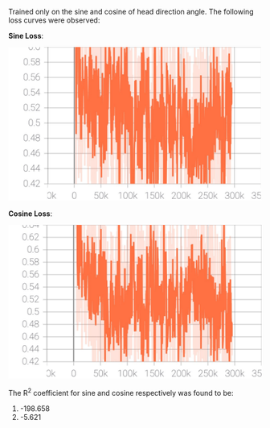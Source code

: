 Trained only on the sine and cosine of head direction angle. The following loss curves were observed:


**Sine Loss**:

![Sine Loss](https://github.com/ishankapnadak/Vector-Based-Navigation/blob/main/New%20Supervised/angle/sine_loss.jpg)


**Cosine Loss**:

![Cosine Loss](https://github.com/ishankapnadak/Vector-Based-Navigation/blob/main/New%20Supervised/angle/cosine_loss.jpg)

The R<sup>2</sup> coefficient for sine and cosine respectively was found to be:

1. -198.658
2. -5.621
